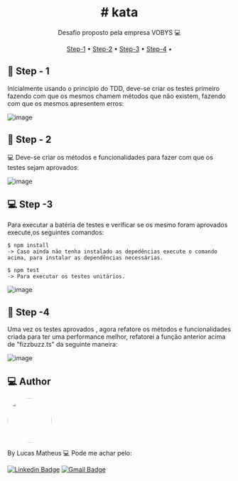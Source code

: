 <h1 align="center">
    # kata
</h1>
<p align="center"> Desafio proposto pela empresa VOBYS 💻 </p>
<p align="center">
 <a href="#Step-1">Step-1</a> •
 <a href="#Step-2">Step-2</a> • 
 <a href="#Step-3">Step-3</a> •  
 <a href="#Step-4">Step-4</a> • 
</p>

<h2 id="Step-1" > 🎯 Step - 1 </h2>

Inicialmente usando o princípio do TDD, deve-se criar os testes primeiro fazendo com que os mesmos chamem métodos que não existem, fazendo com que os mesmos apresentem erros:

![image](https://imgur.com/erdJ0BD.png)

<h2 id="Step-2" > 👷 Step - 2 </h2>💻
Deve-se criar os métodos e funcionalidades para fazer com que os testes sejam aprovados:

![image](https://imgur.com/yQe9KcQ.png)


<h2 id="Step-3" > 💻 Step -3  </h2>
Para executar a batéria de testes e verificar se os mesmo foram aprovados execute,os seguintes comandos:

```shell
$ npm install
-> Caso ainda não tenha instalado as depedências execute o comando acima, para instalar as dependências necessárias.

$ npm test
-> Para executar os testes unitários.
```

![image](https://user-images.githubusercontent.com/43191511/212581696-6fd087d8-831c-4b77-8e41-5a5956035ef7.png)

<h2 id="Step-4" > 🎨 Step -4  </h2>
Uma vez os testes aprovados , agora refatore os métodos e funcionalidades criada para ter uma performance melhor, refatorei a função anterior acima de  "fizzbuzz.ts" da seguinte maneira: 

![image](https://imgur.com/Nihw1cU.png)

<h2 id="author"> 💻 Author </h2>

<img style="border-radius: 100%;" src="https://avatars.githubusercontent.com/u/43191511?s=400&u=c57ba37bf75041a129a29c3787965eeb2497f0ff&v=4" width="100px;" alt=""/>

By Lucas Matheus 💻 Pode me achar pelo:

[![Linkedin Badge](https://img.shields.io/badge/LinkedIn-0077B5?style=for-the-badge&logo=linkedin&logoColor=white)](www.linkedin.com/in/lucas-rochaa)
[![Gmail Badge](https://img.shields.io/badge/Gmail-D14836?style=for-the-badge&logo=gmail&logoColor=white)](mailto:lucasmatheussm22@gmail.com)

